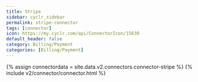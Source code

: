 ```yaml
---
title: Stripe
sidebar: cyclr_sidebar
permalink: stripe-connector
tags: [connector]
icon: https://my.cyclr.com/api/ConnectorIcon/15630
default_header: false
category: Billing/Payment
categories: [Billing/Payment]
---
```

{% assign connectordata = site.data.v2.connectors.connector-stripe %}
{% include v2/connector/connector.html %}	